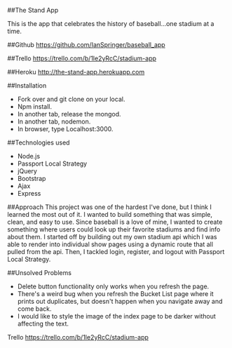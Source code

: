 ##The Stand App

This is the app that celebrates the history of baseball...one stadium 
at a time.

##Github
https://github.com/IanSpringer/baseball_app

##Trello
https://trello.com/b/1le2yRcC/stadium-app

##Heroku
http://the-stand-app.herokuapp.com

##Installation
* Fork over and git clone on your local.
* Npm install.
* In another tab, release the mongod.
* In another tab, nodemon.
* In browser, type Localhost:3000.



##Technologies used
* Node.js
* Passport Local Strategy
* jQuery
* Bootstrap
* Ajax
* Express

##Approach
This project was one of the hardest I've done, but I think I learned the most out of it. I wanted to build something that was simple, clean, and easy to use. Since baseball is a love of mine, I wanted to create something where users could look up their favorite stadiums and find info about them. I started off by building out my own stadium api which I was able to render into individual show pages using a dynamic route that all pulled from the api. Then, I tackled login, register, and logout with Passport Local Strategy. 

##Unsolved Problems
* Delete button functionality only works when you refresh the page.
* There's a weird bug when you refresh the Bucket List page where it prints out duplicates, but doesn't happen when you navigate away and come back.
* I would like to style the image of the index page to be darker without affecting the text. 




Trello
https://trello.com/b/1le2yRcC/stadium-app 

